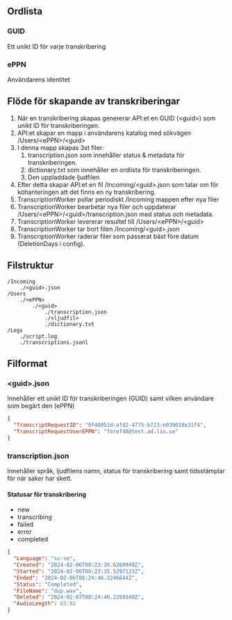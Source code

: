 ## Ordlista
### GUID
Ett unikt ID för varje transkribering
### ePPN
Användarens identitet

## Flöde för skapande av transkriberingar
1. När en transkribering skapas genererar API:et en GUID (\<guid>) som unikt ID för transkriberingen.
2. API:et skapar en mapp i användarens katalog med sökvägen /Users/\<ePPN>/\<guid>
3. I denna mapp skapas 3st filer:
    1.  transcription.json som innehåller status & metadata för transkriberingen.
    2. dictionary.txt som innehåller en ordlista för transkriberingen.
    3. Den uppladdade ljudfilen
4. Efter detta skapar API:et en fil /Incoming/\<guid>.json som talar om för köhanteringen att det finns en ny transkribering.
5. TranscriptionWorker pollar periodiskt /Incoming mappen efter nya filer
6. TranscriptionWorker bearbetar nya filer och uppdaterar /Users/\<ePPN>/\<guid>/transcription.json med status och metadata.
7. TranscriptionWorker levererar resultet till /Users/\<ePPN>/\<guid>
8. TranscriptionWorker tar bort filen /Incoming/\<guid>.json
9. TranscriptionWorker raderar filer som passerat bäst före datum (DeletionDays i config).

## Filstruktur
```
/Incoming
    ./<guid>.json
/Users
    ./<ePPN>
        ./<guid>
            ./transcription.json
            ./<ljudfil>
            ./dictionary.txt
/Logs
    ./script.log
    ./transcriptions.jsonl
```
## Filformat
### \<guid>.json
Innehåller ett unikt ID för transkriberingen (GUID) samt vilken användare som begärt den (ePPN)
```json
{
  "TranscriptRequestID": "8f40951d-afd2-4775-b723-e039018e31f4",
  "TranscriptRequestUserEPPN": "foref48@test.ad.liu.se"
}
```
### transcription.json
Innehåller språk, ljudfilens namn, status för transkribering samt tidsstämplar för när saker har skett.
#### Statusar för transkribering
- new
- transcribing
- failed
- error
- completed
```json
{
  "Language": "sv-se",
  "Created": "2024-02-06T08:23:30.6260949Z",
  "Started": "2024-02-06T08:23:35.5297123Z",
  "Ended": "2024-02-06T08:24:46.2246644Z",
  "Status": "Completed",
  "FileName": "dup.wav",
  "Deleted": "2024-02-07T08:24:46.2269340Z",
  "AudioLength": 65.92
}
```